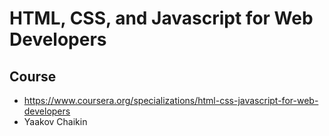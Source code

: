 # HTML, CSS, and Javascript for Web Developers

## Course
- https://www.coursera.org/specializations/html-css-javascript-for-web-developers
- Yaakov Chaikin

